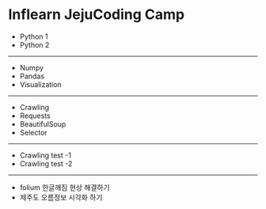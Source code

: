 
# Inflearn JejuCoding Camp
- Python 1
- Python 2
---
- Numpy
- Pandas
- Visualization
---
- Crawling
- Requests
- BeautifulSoup
- Selector
---
- Crawling test -1
- Crawling test -2 
---
- folium 한글깨짐 현상 해결하기
- 제주도 오름정보 시각화 하기
